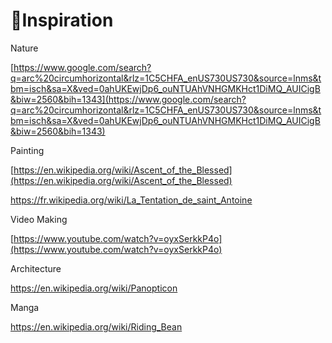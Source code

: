 🌟Inspiration
===

Nature

[https://www.google.com/search?q=arc%20circumhorizontal&rlz=1C5CHFA_enUS730US730&source=lnms&tbm=isch&sa=X&ved=0ahUKEwjDp6_ouNTUAhVNHGMKHct1DiMQ_AUICigB&biw=2560&bih=1343](https://www.google.com/search?q=arc%20circumhorizontal&rlz=1C5CHFA_enUS730US730&source=lnms&tbm=isch&sa=X&ved=0ahUKEwjDp6_ouNTUAhVNHGMKHct1DiMQ_AUICigB&biw=2560&bih=1343)

Painting

[https://en.wikipedia.org/wiki/Ascent_of_the_Blessed](https://en.wikipedia.org/wiki/Ascent_of_the_Blessed)

https://fr.wikipedia.org/wiki/La_Tentation_de_saint_Antoine

Video Making

[https://www.youtube.com/watch?v=oyxSerkkP4o](https://www.youtube.com/watch?v=oyxSerkkP4o)

Architecture

https://en.wikipedia.org/wiki/Panopticon

Manga

https://en.wikipedia.org/wiki/Riding_Bean
